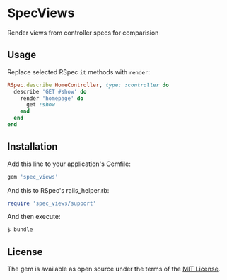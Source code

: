 # SpecViews
Render views from controller specs for comparision

## Usage
Replace selected RSpec `it` methods with `render`:

```ruby
RSpec.describe HomeController, type: :controller do
  describe 'GET #show' do
    render 'homepage' do
      get :show
    end
  end
end
```

## Installation
Add this line to your application's Gemfile:

```ruby
gem 'spec_views'
```

And this to RSpec's rails_helper.rb:
```ruby
require 'spec_views/support'
```

And then execute:
```bash
$ bundle
```

## License
The gem is available as open source under the terms of the [MIT License](https://opensource.org/licenses/MIT).
